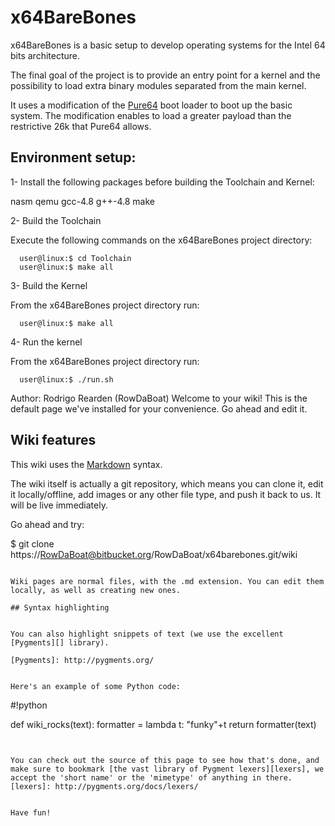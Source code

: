 # x64BareBones

x64BareBones is a basic setup to develop operating systems for the Intel 64 bits architecture.

The final goal of the project is to provide an entry point for a kernel and the possibility to load extra binary modules separated from the main kernel.

It uses a modification of the [Pure64](http://www.returninfinity.com/pure64.html) boot loader to boot up the basic system. The modification enables to load a greater payload than the restrictive 26k that Pure64 allows.

## Environment setup:
1- Install the following packages before building the Toolchain and Kernel:

nasm qemu gcc-4.8 g++-4.8 make

2- Build the Toolchain

Execute the following commands on the x64BareBones project directory:

```
  user@linux:$ cd Toolchain
  user@linux:$ make all
```

3- Build the Kernel

From the x64BareBones project directory run:

```
  user@linux:$ make all
```

4- Run the kernel

From the x64BareBones project directory run:

```
  user@linux:$ ./run.sh
```


Author: Rodrigo Rearden (RowDaBoat)
Welcome to your wiki! This is the default page we've installed for your convenience. Go ahead and edit it.

## Wiki features

This wiki uses the [Markdown](http://daringfireball.net/projects/markdown/) syntax.

The wiki itself is actually a git repository, which means you can clone it, edit it locally/offline, add images or any other file type, and push it back to us. It will be live immediately.

Go ahead and try:

$ git clone https://RowDaBoat@bitbucket.org/RowDaBoat/x64barebones.git/wiki
```

Wiki pages are normal files, with the .md extension. You can edit them locally, as well as creating new ones.

## Syntax highlighting


You can also highlight snippets of text (we use the excellent [Pygments][] library).

[Pygments]: http://pygments.org/


Here's an example of some Python code:

```
#!python

def wiki_rocks(text):
    formatter = lambda t: "funky"+t
    return formatter(text)
```


You can check out the source of this page to see how that's done, and make sure to bookmark [the vast library of Pygment lexers][lexers], we accept the 'short name' or the 'mimetype' of anything in there.
[lexers]: http://pygments.org/docs/lexers/


Have fun!